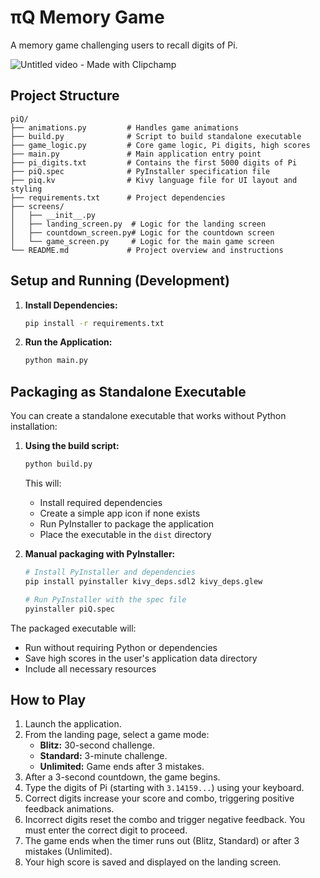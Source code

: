 # πQ Memory Game

A memory game challenging users to recall digits of Pi.

![Untitled video - Made with Clipchamp](https://github.com/user-attachments/assets/da429fd5-c738-4643-bdbf-1ede89b22ffb)

## Project Structure

```
piQ/
├── animations.py         # Handles game animations
├── build.py              # Script to build standalone executable
├── game_logic.py         # Core game logic, Pi digits, high scores
├── main.py               # Main application entry point
├── pi_digits.txt         # Contains the first 5000 digits of Pi
├── piQ.spec              # PyInstaller specification file
├── piq.kv                # Kivy language file for UI layout and styling
├── requirements.txt      # Project dependencies
├── screens/
│   ├── __init__.py
│   ├── landing_screen.py  # Logic for the landing screen
│   ├── countdown_screen.py# Logic for the countdown screen
│   └── game_screen.py     # Logic for the main game screen
└── README.md             # Project overview and instructions
```

## Setup and Running (Development)

1.  **Install Dependencies:**
    ```bash
    pip install -r requirements.txt
    ```
2.  **Run the Application:**
    ```bash
    python main.py
    ```

## Packaging as Standalone Executable

You can create a standalone executable that works without Python installation:

1. **Using the build script:**
   ```bash
   python build.py
   ```
   This will:
   - Install required dependencies
   - Create a simple app icon if none exists
   - Run PyInstaller to package the application
   - Place the executable in the `dist` directory

2. **Manual packaging with PyInstaller:**
   ```bash
   # Install PyInstaller and dependencies
   pip install pyinstaller kivy_deps.sdl2 kivy_deps.glew
   
   # Run PyInstaller with the spec file
   pyinstaller piQ.spec
   ```

The packaged executable will:
- Run without requiring Python or dependencies
- Save high scores in the user's application data directory
- Include all necessary resources

## How to Play

1.  Launch the application.
2.  From the landing page, select a game mode:
    *   **Blitz:** 30-second challenge.
    *   **Standard:** 3-minute challenge.
    *   **Unlimited:** Game ends after 3 mistakes.
3.  After a 3-second countdown, the game begins.
4.  Type the digits of Pi (starting with `3.14159...`) using your keyboard.
5.  Correct digits increase your score and combo, triggering positive feedback animations.
6.  Incorrect digits reset the combo and trigger negative feedback. You must enter the correct digit to proceed.
7.  The game ends when the timer runs out (Blitz, Standard) or after 3 mistakes (Unlimited).
8.  Your high score is saved and displayed on the landing screen. 
